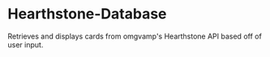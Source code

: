 # Hearthstone-Database
Retrieves and displays cards from omgvamp's Hearthstone API based off of user input.
